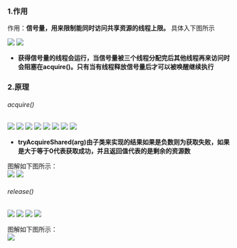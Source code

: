 ### 1.作用
作用：**信号量，用来限制能同时访问共享资源的线程上限。** 具体入下图所示  

![](assets/05Semaphere信号量/file-20251005132618186.png)
![](assets/05Semaphere信号量/file-20251005132728103.png)
* **获得信号量的线程会运行，当信号量被三个线程分配完后其他线程再来访问时会阻塞在acquire()。只有当有线程释放信号量后才可以被唤醒继续执行**


### 2.原理
###### acquire()
![](assets/05Semaphere信号量/file-20251005133434801.png)
![](assets/05Semaphere信号量/file-20251005133449461.png)
![](assets/05Semaphere信号量/file-20251005133505539.png)
![](assets/05Semaphere信号量/file-20251005133707294.png)
![](assets/05Semaphere信号量/file-20251005134448480.png)
![](assets/05Semaphere信号量/file-20251005134043562.png)
![](assets/05Semaphere信号量/file-20251005134113178.png)
![](assets/05Semaphere信号量/file-20251005134607292.png)
* **tryAcquireShared(arg)由子类来实现的结果如果是负数则为获取失败，如果是大于等于0代表获取成功，并且返回值代表的是剩余的资源数**

图解如下图所示：    
![](assets/05Semaphere信号量/file-20251005133625323.png)
![](assets/05Semaphere信号量/file-20251005134651555.png)


###### release()
![](assets/05Semaphere信号量/file-20251005134731195.png)
![](assets/05Semaphere信号量/file-20251005134746201.png)
![](assets/05Semaphere信号量/file-20251005134819884.png)
![](assets/05Semaphere信号量/file-20251005134915050.png)


图解如下图所示：  
![](assets/05Semaphere信号量/file-20251005135142486.png)